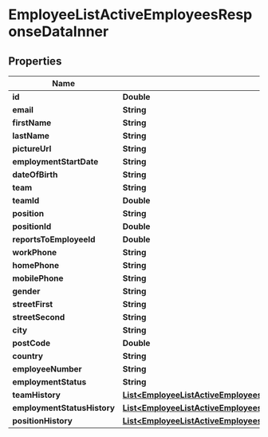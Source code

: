 

# EmployeeListActiveEmployeesResponseDataInner


## Properties

| Name | Type | Description | Notes |
|------------ | ------------- | ------------- | -------------|
|**id** | **Double** |  |  [optional] |
|**email** | **String** |  |  [optional] |
|**firstName** | **String** |  |  [optional] |
|**lastName** | **String** |  |  [optional] |
|**pictureUrl** | **String** |  |  [optional] |
|**employmentStartDate** | **String** |  |  [optional] |
|**dateOfBirth** | **String** |  |  [optional] |
|**team** | **String** |  |  [optional] |
|**teamId** | **Double** |  |  [optional] |
|**position** | **String** |  |  [optional] |
|**positionId** | **Double** |  |  [optional] |
|**reportsToEmployeeId** | **Double** |  |  [optional] |
|**workPhone** | **String** |  |  [optional] |
|**homePhone** | **String** |  |  [optional] |
|**mobilePhone** | **String** |  |  [optional] |
|**gender** | **String** |  |  [optional] |
|**streetFirst** | **String** |  |  [optional] |
|**streetSecond** | **String** |  |  [optional] |
|**city** | **String** |  |  [optional] |
|**postCode** | **Double** |  |  [optional] |
|**country** | **String** |  |  [optional] |
|**employeeNumber** | **String** |  |  [optional] |
|**employmentStatus** | **String** |  |  [optional] |
|**teamHistory** | [**List&lt;EmployeeListActiveEmployeesResponseDataInnerTeamHistoryInner&gt;**](EmployeeListActiveEmployeesResponseDataInnerTeamHistoryInner.md) |  |  [optional] |
|**employmentStatusHistory** | [**List&lt;EmployeeListActiveEmployeesResponseDataInnerEmploymentStatusHistoryInner&gt;**](EmployeeListActiveEmployeesResponseDataInnerEmploymentStatusHistoryInner.md) |  |  [optional] |
|**positionHistory** | [**List&lt;EmployeeListActiveEmployeesResponseDataInnerPositionHistoryInner&gt;**](EmployeeListActiveEmployeesResponseDataInnerPositionHistoryInner.md) |  |  [optional] |



